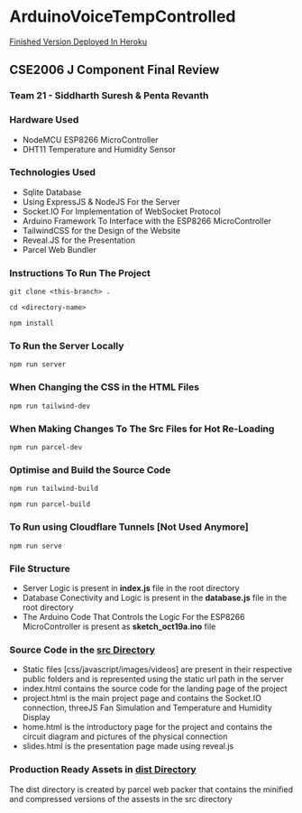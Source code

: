 # ArduinoVoiceTempControlled
[Finished Version Deployed In Heroku](https://cse2006-team21.herokuapp.com/)
## CSE2006 J Component Final Review
### Team 21 - Siddharth Suresh & Penta Revanth

### Hardware Used
* NodeMCU ESP8266 MicroController
* DHT11 Temperature and Humidity Sensor

### Technologies Used
* Sqlite Database
* Using ExpressJS & NodeJS For the Server
* Socket.IO For Implementation of WebSocket Protocol
* Arduino Framework To Interface with the ESP8266 MicroController
* TailwindCSS for the Design of the Website
* Reveal.JS for the Presentation
* Parcel Web Bundler

### Instructions To Run The Project

```
git clone <this-branch> .
```
```
cd <directory-name>
```
```
npm install
```

### To Run the Server Locally
```
npm run server
```

### When Changing the CSS in the HTML Files
```
npm run tailwind-dev
```
### When Making Changes To The Src Files for Hot Re-Loading
```
npm run parcel-dev
```

### Optimise and Build the Source Code
```
npm run tailwind-build
```
```
npm run parcel-build
```

### To Run using Cloudflare Tunnels [Not Used Anymore]
```
npm run serve
```

### File Structure
* Server Logic is present in **index.js** file in the root directory
* Database Conectivity and Logic is present in the **database.js** file in the root directory
* The Arduino Code That Controls the Logic For the ESP8266 MicroController is present as **sketch_oct19a.ino** file

### Source Code in the [src Directory](https://github.com/siddhsuresh/ArduinoVoiceTempControlled/tree/main/src)
* Static files [css/javascript/images/videos] are present in their respective public folders and is represented using the static url path in the server
* index.html contains the source code for the landing page of the project
* project.html is the main project page and contains the Socket.IO connection, threeJS Fan Simulation and Temperature and Humidity Display
* home.html is the introductory page for the project and contains the circuit diagram and pictures of the physical connection
* slides.html is the presentation page made using reveal.js 

### Production Ready Assets in [dist Directory](https://github.com/siddhsuresh/ArduinoVoiceTempControlled/tree/main/dist)
The dist directory is created by parcel web packer that contains the minified and compressed versions of the assests in the src directory 
